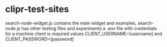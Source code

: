 # clipr-test-sites

search-node-widget.js contains the main widget and examples, search-node.js has other testing files and experiments
a .env file with credentials for a machine client is required values CLIENT_USERNAME=[username] and CLIENT_PASSWORD=[password]
